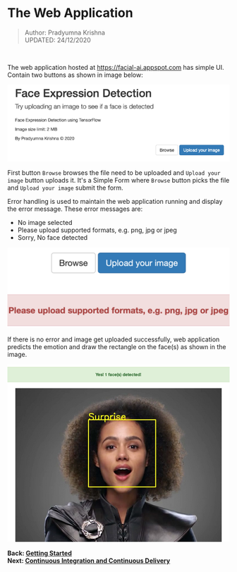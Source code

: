 # The Web Application

> Author: Pradyumna Krishna<br>
> UPDATED: 24/12/2020

<br>

The web application hosted at <https://facial-ai.appspot.com> has simple UI. Contain two buttons as shown in image below:

<p align="center">
    <img alt="Web App" src="img/Web%20App.png">
</p>

First button `Browse` browses the file need to be uploaded and `Upload your image` button uploads it. It's a Simple Form where `Browse` button picks the file and `Upload your image` submit the form.

Error handling is used to maintain the web application running and display the error message. These error messages are:
- No image selected
- Please upload supported formats, e.g. png, jpg or jpeg
- Sorry, No face detected

<p align="center">
    <img alt="An Error" src="img/Error%20Message.png">
</p>

If there is no error and image get uploaded successfully, web application predicts the emotion and draw the rectangle on the face(s) as shown in the image.

<p align="center">
    <img alt="Prediction" src="img/Prediction.png">
</p>

**Back: [Getting Started](Getting%20Started.md)**<br>
**Next: [Continuous Integration and Continuous Delivery](CI-CD.md)**